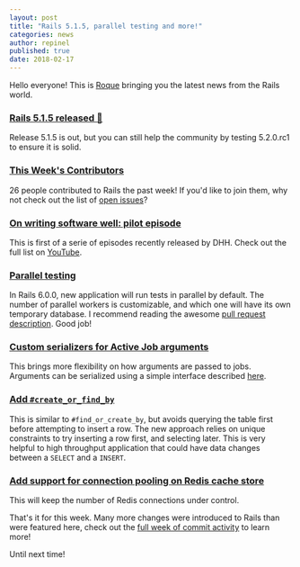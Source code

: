 ```yaml
---
layout: post
title: "Rails 5.1.5, parallel testing and more!"
categories: news
author: repinel
published: true
date: 2018-02-17
---
```


Hello everyone! This is [Roque](https://twitter.com/repinel) bringing you the latest news from the Rails world.

### [Rails 5.1.5 released 🎉](http://weblog.rubyonrails.org/2018/2/14/Rails-5-1-5-has-been-released/)

Release 5.1.5 is out, but you can still help the community by testing 5.2.0.rc1 to ensure it is solid.

### [This Week's Contributors](http://contributors.rubyonrails.org/contributors/in-time-window/20180210-20180217)

26 people contributed to Rails the past week! If you'd like to join them, why not check out the list of [open issues](https://github.com/rails/rails/issues)?

### [On writing software well: pilot episode](https://www.youtube.com/watch?v=H5i1gdwe1Ls)

This is first of a serie of episodes recently released by DHH. Check out the full list on [YouTube](https://www.youtube.com/channel/UCUkM9uMpWatT7gVWShgtKFw).

### [Parallel testing](https://github.com/rails/rails/pull/31900)

In Rails 6.0.0, new application will run tests in parallel by default. The number of parallel workers is customizable, and which one will have its own temporary database.
I recommend reading the awesome [pull request description](https://github.com/rails/rails/pull/31900#issue-167225859).
Good job!

### [Custom serializers for Active Job arguments](https://github.com/rails/rails/pull/30941)

This brings more flexibility on how arguments are passed to jobs.
Arguments can be serialized using a simple interface described [here](https://github.com/rails/rails/pull/30941#issue-147799895).

### [Add `#create_or_find_by`](https://github.com/rails/rails/pull/31989)

This is similar to `#find_or_create_by`, but avoids querying the table first before attempting to insert a row.
The new approach relies on unique constraints to try inserting a row first, and selecting later. This is very helpful to high throughput application that could have data changes between a `SELECT` and a `INSERT`.

### [Add support for connection pooling on Redis cache store](https://github.com/rails/rails/pull/31866)

This will keep the number of Redis connections under control.

That's it for this week. Many more changes were introduced to Rails than were featured here, check out the [full week of commit activity](https://github.com/rails/rails/compare/master@%7B2018-02-10%7D...@%7B2018-02-17%7D) to learn more!

Until next time!
